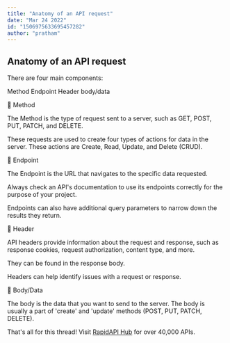 ```yaml
---
title: "Anatomy of an API request"
date: "Mar 24 2022"
id: "1506975633695457282"
author: "pratham"
---
```


## Anatomy of an API request

<Tweet>

There are four main components:

Method
Endpoint
Header
body/data

</Tweet>

<Tweet>

📌 Method

The Method is the type of request sent to a server, such as GET, POST, PUT, PATCH, and DELETE.

These requests are used to create four types of actions for data in the server. These actions are Create, Read, Update, and Delete (CRUD).

</Tweet>

<Tweet>

📌 Endpoint

The Endpoint is the URL that navigates to the specific data requested. 

Always check an API's documentation to use its endpoints correctly for the purpose of your project.

Endpoints can also have additional query parameters to narrow down the results they return. 

</Tweet>

<Tweet>

📌 Header

API headers provide information about the request and response, such as response cookies, request authorization, content type, and more. 

They can be found in the response body.

Headers can help identify issues with a request or response.

</Tweet>

<Tweet>

📌 Body/Data

The body is the data that you want to send to the server. The body is usually a part of 'create' and 'update' methods (POST, PUT, PATCH, DELETE).

</Tweet>

<Tweet>

That's all for this thread! Visit [RapidAPI Hub](https://rapidapi.com/hub?utm_source=threads&utm_medium=DevRel&utm_campaign=DevRel) for over 40,000 APIs. 

</Tweet>
